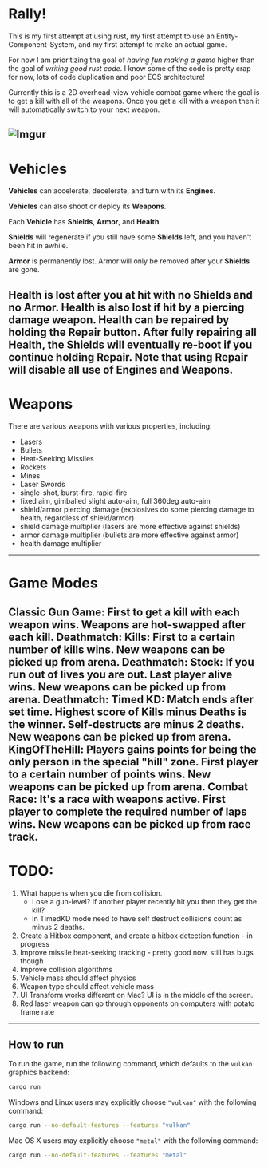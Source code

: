 # Rally!

This is my first attempt at using rust, my first attempt to use an Entity-Component-System, and my first attempt to make an actual game.

For now I am prioritizing the goal of *having fun making a game* higher than the goal of *writing good rust code*. I know some of the code is pretty crap for now, lots of code duplication and poor ECS architecture!

Currently this is a 2D overhead-view vehicle combat game where the goal is to get a kill with all of the weapons. Once you get a kill with a weapon then it will automatically switch to your next weapon.


![Imgur](https://i.imgur.com/nNXtVhu.png)
---

# Vehicles

__Vehicles__ can accelerate, decelerate, and turn with its __Engines__.

__Vehicles__ can also shoot or deploy its __Weapons__.

Each __Vehicle__ has __Shields__, __Armor__, and __Health__. 

__Shields__ will regenerate if you still have some __Shields__ left, and you haven't been hit in awhile.

__Armor__ is permanently lost. Armor will only be removed after your __Shields__ are gone.

__Health__ is lost after you at hit with no __Shields__ and no __Armor__. __Health__ is also lost if hit by a piercing damage weapon. __Health__ can be repaired by holding the __Repair__ button. 
After fully repairing all __Health__, the __Shields__ will eventually re-boot if you continue holding __Repair__.
Note that using __Repair__ will disable all use of __Engines__ and __Weapons__.
---

# Weapons

There are various weapons with various properties, including:
* Lasers
* Bullets
* Heat-Seeking Missiles
* Rockets
* Mines
* Laser Swords
* single-shot, burst-fire, rapid-fire
* fixed aim, gimballed slight auto-aim, full 360deg auto-aim
* shield/armor piercing damage 
    (explosives do some piercing damage to health, regardless of shield/armor)
* shield damage multiplier
    (lasers are more effective against shields)
* armor damage multiplier
    (bullets are more effective against armor)
* health damage multiplier
---

# Game Modes
__Classic Gun Game__: First to get a kill with each weapon wins. Weapons are hot-swapped after each kill.
__Deathmatch: Kills__: First to a certain number of kills wins. New weapons can be picked up from arena.
__Deathmatch: Stock__: If you run out of lives you are out. Last player alive wins. New weapons can be picked up from arena.
__Deathmatch: Timed KD__: Match ends after set time. Highest score of Kills minus Deaths is the winner. Self-destructs are minus 2 deaths. New weapons can be picked up from arena.
__KingOfTheHill__: Players gains points for being the only person in the special "hill" zone. First player to a certain number of points wins. New weapons can be picked up from arena.
__Combat Race__: It's a race with weapons active. First player to complete the required number of laps wins. New weapons can be picked up from race track.
---


# TODO:
1. What happens when you die from collision.
    - Lose a gun-level? If another player recently hit you then they get the kill?
    - In TimedKD mode need to have self destruct collisions count as minus 2 deaths.
1. Create a Hitbox component, and create a hitbox detection function - in progress
1. Improve missile heat-seeking tracking - pretty good now, still has bugs though
1. Improve collision algorithms
1. Vehicle mass should affect physics
1. Weapon type should affect vehicle mass
1. UI Transform works different on Mac? UI is in the middle of the screen.
1. Red laser weapon can go through opponents on computers with potato frame rate


---


## How to run

To run the game, run the following command, which defaults to the `vulkan` graphics backend:

```bash
cargo run
```

Windows and Linux users may explicitly choose `"vulkan"` with the following command:

```bash
cargo run --no-default-features --features "vulkan"
```

Mac OS X users may explicitly choose `"metal"` with the following command:

```bash
cargo run --no-default-features --features "metal"
```
